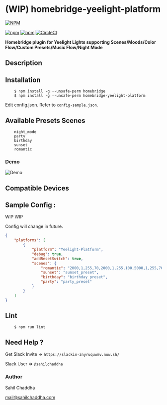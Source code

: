 # (WIP) homebridge-yeelight-platform

[![NPM](https://nodei.co/npm/homebridge-yeelight-platform.png?downloads=true&downloadRank=true&stars=true)](https://nodei.co/npm/homebridge-yeelight-platform/)

[![npm](https://img.shields.io/npm/dm/homebridge-yeelight-platform.svg)](https://www.npmjs.com/package/homebridge-yeelight-platform)
[![npm](https://img.shields.io/npm/v/homebridge-yeelight-platform.svg)](https://www.npmjs.com/package/homebridge-yeelight-platform)
[![CircleCI](https://circleci.com/gh/sahilchaddha/homebridge-yeelight-platform.svg?style=svg)](https://circleci.com/gh/sahilchaddha/homebridge-yeelight-platform)


**Homebridge plugin for Yeelight Lights supporting Scenes/Moods/Color Flow/Custom Presets/Music Flow/Night Mode**

## Description

## Installation

```shell
    $ npm install -g --unsafe-perm homebridge
    $ npm install -g --unsafe-perm homebridge-yeelight-platform
```

Edit config.json. Refer to `config-sample.json`.

## Available Presets Scenes

```
    night_mode
    party
    birthday
    sunset
    romantic
```

### Demo

![Demo](https://raw.githubusercontent.com/sahilchaddha/homebridge-yeelight-platform/master/demo.gif)

## Compatible Devices


## Sample Config : 

WIP
WIP

Config will change in future.

```json
{
    "platforms": [
        {
            "platform": "Yeelight-Platform",
            "debug": true,
            "addResetSwitch": true,
            "scenes": {
                "romantic": "2000,1,255,70,2000,1,255,100,5000,1,255,70,3000,1,13369548,100,3000,1,13369548,10", // Duration,Mode,RGB/CT,Brightness%,
                "sunset": "sunset_preset",
                "birthday": "birthday_preset",
                "party": "party_preset"
            }
        }
    ]
}
```

## Lint

```shell
    $ npm run lint
```

## Need Help ?

Get Slack Invite => `https://slackin-znyruquwmv.now.sh/`

Slack User => `@sahilchaddha`

### Author

Sahil Chaddha

mail@sahilchaddha.com